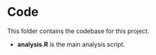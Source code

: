 # Code

This folder contains the codebase for this project.

- **analysis.R** is the main analysis script.
